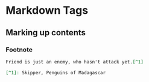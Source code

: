 # Markdown Tags

## Marking up contents
### Footnote
```md
Friend is just an enemy, who hasn't attack yet.[^1]

[^1]: Skipper, Penguins of Madagascar
```


